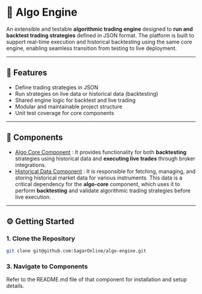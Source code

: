 # 🧠 Algo Engine

An extensible and testable **algorithmic trading engine** designed to **run and backtest trading strategies** defined in JSON format. The platform is built to support real-time execution and historical backtesting using the same core engine, enabling seamless transition from testing to live deployment.

---

## 🚀 Features

- Define trading strategies in JSON
- Run strategies on live data or historical data (backtesting)
- Shared engine logic for backtest and live trading
- Modular and maintainable project structure
- Unit test coverage for core components

---

## 🚀 Components

- [Algo Core Component](./components/algo_core/README.md) : It provides functionality for both **backtesting** strategies using historical data and **executing live trades** through broker integrations.
- [Historical Data Component](./components/historical_data/README.md) : It is responsible for fetching, managing, and storing historical market data for various instruments. This data is a critical dependency for the **algo-core** component, which uses it to perform **backtesting** and validate algorithmic trading strategies before live execution.  

---
## ⚙️ Getting Started

### 1. Clone the Repository
```bash
git clone git@github.com:SagarOnline/algo-engine.git
```

### 3. Navigate to Components
Refer to the README.md file of that component for installation and setup details.
